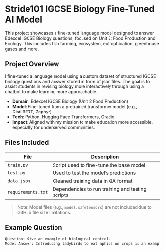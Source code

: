# Stride101 IGCSE Biology Fine-Tuned AI Model

This project showcases a fine-tuned language model designed to answer Edexcel IGCSE Biology questions, focused on Unit 2: Food Production and Ecology. This includes fish farming, ecosystem, eutrophication, greenhouse gases and more.

## Project Overview

I fine-tuned a language model using a custom dataset of structured IGCSE biology questions and answer stored in form of json files. The goal is to assist students in revising biology more interactively through using a chatbot to make learning more approachable.

- **Domain**: Edexcel IGCSE Biology (Unit 2 Food Production)
- **Model**: Fine-tuned from a pretrained transformer model (e.g., DistilBERT, Zephyr)
- **Tech**: Python, Hugging Face Transformers, Gradio
- **Impact**: Aligned with my mission to make education more accessible, especially for underserved communities.

## Files Included

| File             | Description                                      |
|------------------|--------------------------------------------------|
| `train.py`       | Script used to fine-tune the base model          |
| `test.py`        | Used to test the model’s predictions             |
| `data.json`      | Cleaned training data in QA format               |
| `requirements.txt` | Dependencies to run training and testing scripts |

> Note: Model files (e.g., `model.safetensors`) are not included due to GitHub file size limitations.

## Example Question

```bash
Question: Give an example of biological control.
Model Answer: Introducing ladybirds to eat aphids on crops is an example of biological control.
